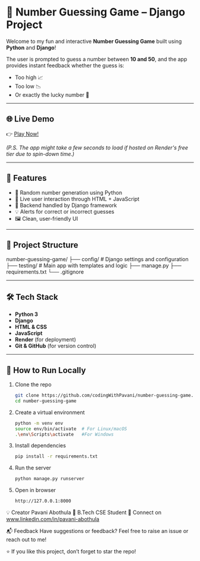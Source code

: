 # 🎲 Number Guessing Game – Django Project

Welcome to my fun and interactive **Number Guessing Game** built using **Python** and **Django**!

The user is prompted to guess a number between **10 and 50**, and the app provides instant feedback whether the guess is:
- Too high 📈
- Too low 📉
- Or exactly the lucky number 🎉

---

## 🌐 Live Demo

👉 [Play Now!](https://number-guessing-game-glgt.onrender.com)

*(P.S. The app might take a few seconds to load if hosted on Render's free tier due to spin-down time.)*

---

## 🚀 Features

- 🎯 Random number generation using Python
- 🔄 Live user interaction through HTML + JavaScript
- 📡 Backend handled by Django framework
- 💡 Alerts for correct or incorrect guesses
- 🖼️ Clean, user-friendly UI

---

## 📁 Project Structure

number-guessing-game/
├── config/ # Django settings and configuration
├── testing/ # Main app with templates and logic
├── manage.py
├── requirements.txt
└── .gitignore

---

## 🛠️ Tech Stack

- **Python 3**
- **Django**
- **HTML & CSS**
- **JavaScript**
- **Render** (for deployment)
- **Git & GitHub** (for version control)

---

## 🧪 How to Run Locally

1. Clone the repo  
   ```bash
   git clone https://github.com/codingWithPavani/number-guessing-game.git
   cd number-guessing-game
   ```  
2. Create a virtual environment  
   ```bash  
   python -m venv env
   source env/bin/activate  # For Linux/macOS
   .\env\Scripts\activate   #For Windows
   ```

3. Install dependencies  
   ```bash  
   pip install -r requirements.txt
   ```

4. Run the server  
   ```bash  
   python manage.py runserver
   ```

5. Open in browser  
   ```bash
   http://127.0.0.1:8000
   ```

💡 Creator
Pavani Abothula
💼 B.Tech CSE Student
🔗 Connect on www.linkedin.com/in/pavani-abothula

📬 Feedback
Have suggestions or feedback? Feel free to raise an issue or reach out to me!

⭐ If you like this project, don’t forget to star the repo!